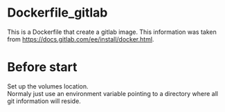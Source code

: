 # Dockerfile_gitlab
This is a Dockerfile that create a gitlab image. This information was taken from https://docs.gitlab.com/ee/install/docker.html.

# Before start 

 Set up the volumes location. \
 Normaly just use an environment variable pointing to a directory where all git information will reside. 
